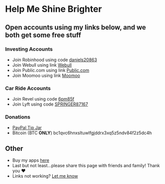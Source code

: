 # Help Me Shine Brighter
## Open accounts using **my links below**, and we both get some free stuff

### Investing Accounts
  - Join Robinhood using code [daniels20863](https://join.robinhood.com/daniels20863)
  - Join Webull using link [Webull](https://a.webull.com/8kstecCtaeVS4ZsVbz)
  - Join Public.com using link [Public.com](https://share.public.com/danielspringer)
  - Join Moomoo using link [Moomoo](https://j.moomoo.com/00kcml)
### Car Ride Accounts
  - Join Revel using code [6pm85f](http://app.gorevel.com/redeem-code/6pm85f)
  - Join Lyft using code [SPRINGER87167](https://www.lyft.com/i/SPRINGER87167?utm_medium=p2pi_iacc)

### Donations
- [PayPal Tip Jar](https://www.paypal.com/paypalme/danielspringerpaypal)
- Bitcoin (BTC **ONLY**) bc1qvc6hnxsltuwlfgjddrx3xq5z5ndv84f2z5dc4h

## Other
- Buy my apps [here](https://apple.co/3uyCNct)
- Last but not least...please share this page with friends and family! Thank you ❤️
- Links not working? [Let me know](https://forms.gle/nkLPf2BcZy8V3VHA9)